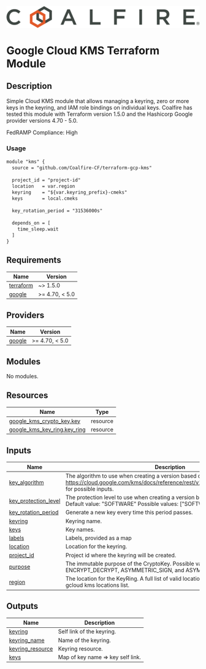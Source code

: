![Coalfire](coalfire_logo.png)


# Google Cloud KMS Terraform Module

## Description

Simple Cloud KMS module that allows managing a keyring, zero or more keys in the keyring, and IAM role bindings on individual keys. Coalfire has tested this module with Terraform version 1.5.0 and the Hashicorp Google provider versions 4.70 - 5.0.

FedRAMP Compliance: High

### Usage

```
module "kms" {
  source = "github.com/Coalfire-CF/terraform-gcp-kms"

  project_id = "project-id"
  location   = var.region
  keyring    = "${var.keyring_prefix}-cmeks"
  keys       = local.cmeks

  key_rotation_period = "31536000s"

  depends_on = [
    time_sleep.wait
  ]
}
```

<!-- BEGIN_TF_DOCS -->
## Requirements

| Name | Version |
|------|---------|
| <a name="requirement_terraform"></a> [terraform](#requirement\_terraform) | ~> 1.5.0 |
| <a name="requirement_google"></a> [google](#requirement\_google) | >= 4.70, < 5.0 |

## Providers

| Name | Version |
|------|---------|
| <a name="provider_google"></a> [google](#provider\_google) | >= 4.70, < 5.0 |

## Modules

No modules.

## Resources

| Name | Type |
|------|------|
| [google_kms_crypto_key.key](https://registry.terraform.io/providers/hashicorp/google/latest/docs/resources/kms_crypto_key) | resource |
| [google_kms_key_ring.key_ring](https://registry.terraform.io/providers/hashicorp/google/latest/docs/resources/kms_key_ring) | resource |

## Inputs

| Name | Description | Type | Default | Required |
|------|-------------|------|---------|:--------:|
| <a name="input_key_algorithm"></a> [key\_algorithm](#input\_key\_algorithm) | The algorithm to use when creating a version based on this template. See the https://cloud.google.com/kms/docs/reference/rest/v1/CryptoKeyVersionAlgorithm for possible inputs. | `string` | `"GOOGLE_SYMMETRIC_ENCRYPTION"` | no |
| <a name="input_key_protection_level"></a> [key\_protection\_level](#input\_key\_protection\_level) | The protection level to use when creating a version based on this template. Default value: "SOFTWARE" Possible values: ["SOFTWARE", "HSM"] | `string` | `"SOFTWARE"` | no |
| <a name="input_key_rotation_period"></a> [key\_rotation\_period](#input\_key\_rotation\_period) | Generate a new key every time this period passes. | `string` | `"100000s"` | no |
| <a name="input_keyring"></a> [keyring](#input\_keyring) | Keyring name. | `string` | n/a | yes |
| <a name="input_keys"></a> [keys](#input\_keys) | Key names. | `list(string)` | `[]` | no |
| <a name="input_labels"></a> [labels](#input\_labels) | Labels, provided as a map | `map(string)` | `{}` | no |
| <a name="input_location"></a> [location](#input\_location) | Location for the keyring. | `string` | n/a | yes |
| <a name="input_project_id"></a> [project\_id](#input\_project\_id) | Project id where the keyring will be created. | `string` | n/a | yes |
| <a name="input_purpose"></a> [purpose](#input\_purpose) | The immutable purpose of the CryptoKey. Possible values are ENCRYPT\_DECRYPT, ASYMMETRIC\_SIGN, and ASYMMETRIC\_DECRYPT. | `string` | `"ENCRYPT_DECRYPT"` | no |
| <a name="input_region"></a> [region](#input\_region) | The location for the KeyRing. A full list of valid locations can be found by running gcloud kms locations list. | `string` | n/a | yes |

## Outputs

| Name | Description |
|------|-------------|
| <a name="output_keyring"></a> [keyring](#output\_keyring) | Self link of the keyring. |
| <a name="output_keyring_name"></a> [keyring\_name](#output\_keyring\_name) | Name of the keyring. |
| <a name="output_keyring_resource"></a> [keyring\_resource](#output\_keyring\_resource) | Keyring resource. |
| <a name="output_keys"></a> [keys](#output\_keys) | Map of key name => key self link. |
<!-- END_TF_DOCS -->